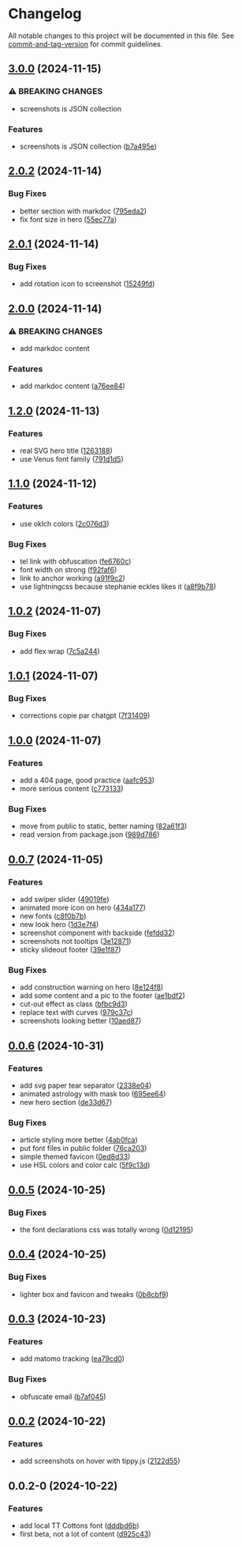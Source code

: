 # Changelog

All notable changes to this project will be documented in this file. See [commit-and-tag-version](https://github.com/absolute-version/commit-and-tag-version) for commit guidelines.

## [3.0.0](https://github.com/o68x/ocardinaux-com/compare/v2.0.2...v3.0.0) (2024-11-15)


### ⚠ BREAKING CHANGES

* screenshots is JSON collection

### Features

* screenshots is JSON collection ([b7a495e](https://github.com/o68x/ocardinaux-com/commit/b7a495ee8f46fabfcbf079d5761e0a2b66b7a90d))

## [2.0.2](https://github.com/o68x/ocardinaux-com/compare/v2.0.1...v2.0.2) (2024-11-14)


### Bug Fixes

* better section with markdoc ([795eda2](https://github.com/o68x/ocardinaux-com/commit/795eda2f53b70e3170c62f3d74aef56947ecfa84))
* fix font size in hero ([55ec77a](https://github.com/o68x/ocardinaux-com/commit/55ec77ac256ca14cd313c40bc9dc9b40324c0fc3))

## [2.0.1](https://github.com/o68x/ocardinaux-com/compare/v2.0.0...v2.0.1) (2024-11-14)


### Bug Fixes

* add rotation icon to screenshot ([15249fd](https://github.com/o68x/ocardinaux-com/commit/15249fd3c200e21c59c1aa37d18415bbecf4d93e))

## [2.0.0](https://github.com/o68x/ocardinaux-com/compare/v1.2.0...v2.0.0) (2024-11-14)


### ⚠ BREAKING CHANGES

* add markdoc content

### Features

* add markdoc content ([a76ee84](https://github.com/o68x/ocardinaux-com/commit/a76ee840b85dbb184e094e3af91148a411fcadc0))

## [1.2.0](https://github.com/o68x/ocardinaux-com/compare/v1.1.0...v1.2.0) (2024-11-13)


### Features

* real SVG hero title ([1263188](https://github.com/o68x/ocardinaux-com/commit/1263188160586827d280982c28bf21fcdec556b2))
* use Venus font family ([791d1d5](https://github.com/o68x/ocardinaux-com/commit/791d1d598cddcad5a748a35aad32e2f2442bf712))

## [1.1.0](https://github.com/o68x/ocardinaux-com/compare/v0.0.7...v1.1.0) (2024-11-12)


### Features

* use oklch colors ([2c076d3](https://github.com/o68x/ocardinaux-com/commit/2c076d3205a9c337de9578b01d94d4d02d10dac5))


### Bug Fixes

*  tel link with obfuscation ([fe6760c](https://github.com/o68x/ocardinaux-com/commit/fe6760cca2d4f873ca9bf026d0e15567f7d1ea74))
* font width on strong ([f92faf6](https://github.com/o68x/ocardinaux-com/commit/f92faf60cca02c93d73190622f6fea4aef871417))
* link to anchor working ([a91f9c2](https://github.com/o68x/ocardinaux-com/commit/a91f9c2c8210238b3816cf34d3886c486de17d53))
* use lightningcss because stephanie eckles likes it ([a8f9b78](https://github.com/o68x/ocardinaux-com/commit/a8f9b786ea55e6d84df5e1f8f54e065e628275fd))

## [1.0.2](https://github.com/o68x/ocardinaux-com/compare/v1.0.1...v1.0.2) (2024-11-07)


### Bug Fixes

* add flex wrap ([7c5a244](https://github.com/o68x/ocardinaux-com/commit/7c5a2448509e1778492c621dff3fcf9b317ad1df))

## [1.0.1](https://github.com/o68x/ocardinaux-com/compare/v1.0.0...v1.0.1) (2024-11-07)


### Bug Fixes

* corrections copie par chatgpt ([7f31409](https://github.com/o68x/ocardinaux-com/commit/7f314096604d4a917a2c1b27034eb104f0d1381c))

## [1.0.0](https://github.com/o68x/ocardinaux-com/compare/v0.0.7...v1.0.0) (2024-11-07)


### Features

* add a 404 page, good practice ([aafc953](https://github.com/o68x/ocardinaux-com/commit/aafc953d38dd5cd6ee1998cc67d10f405f30dda7))
* more serious content ([c773133](https://github.com/o68x/ocardinaux-com/commit/c773133900db3609cfa21142378853aa09526f8a))


### Bug Fixes

* move from public to static, better naming ([82a61f3](https://github.com/o68x/ocardinaux-com/commit/82a61f33920d6ebf1597443d5667d7fa34fccea0))
* read version from package.json ([989d786](https://github.com/o68x/ocardinaux-com/commit/989d786e144ea0e77f9a2c05daca178a17c09643))

## [0.0.7](https://github.com/o68x/ocardinaux-com/compare/v0.0.6...v0.0.7) (2024-11-05)


### Features

* add swiper slider ([49019fe](https://github.com/o68x/ocardinaux-com/commit/49019fe9783fd3a1ba28ef8a750b4ad9f22cff1d))
* animated more icon on hero ([434a177](https://github.com/o68x/ocardinaux-com/commit/434a177f32ed02ecd5e7fe45121f48c6a9168ad5))
* new fonts ([c8f0b7b](https://github.com/o68x/ocardinaux-com/commit/c8f0b7b98f0a76740f8e5883bc9d95c8afe56ad5))
* new look hero ([1d3e7f4](https://github.com/o68x/ocardinaux-com/commit/1d3e7f4ee25fa1b56196b27b64629bf3be72b545))
* screenshot component with backside ([fefdd32](https://github.com/o68x/ocardinaux-com/commit/fefdd32410f12a0622981df2d04ed3b6fc75e37a))
* screenshots not tooltips ([3e12871](https://github.com/o68x/ocardinaux-com/commit/3e1287189f7a0213ec35e8832345220e01b03aa5))
* sticky slideout footer ([39e1f87](https://github.com/o68x/ocardinaux-com/commit/39e1f87dc2320f04a060dbc25ac687e9b66ddc27))


### Bug Fixes

* add construction warning on hero ([8e124f8](https://github.com/o68x/ocardinaux-com/commit/8e124f898520e25cd7e36be9b9a280622b6cf937))
* add some content and a pic to the footer ([ae1bdf2](https://github.com/o68x/ocardinaux-com/commit/ae1bdf27248edd4eb1142a1af164d62c94a6253d))
* cut-out effect as class ([bfbc9d3](https://github.com/o68x/ocardinaux-com/commit/bfbc9d321e35253e59bb459864bc02e59e52116f))
* replace text with curves ([979c37c](https://github.com/o68x/ocardinaux-com/commit/979c37c70cf92b73f5b517a6702f67a37350f2fd))
* screenshots looking better ([10aed87](https://github.com/o68x/ocardinaux-com/commit/10aed872c4c02d2e5ba17a0e15d4476e443b5566))

## [0.0.6](https://github.com/o68x/ocardinaux-com/compare/v0.0.5...v0.0.6) (2024-10-31)


### Features

* add svg paper tear separator ([2338e04](https://github.com/o68x/ocardinaux-com/commit/2338e04942133100fa0a65e5c8af3b11ca5af466))
* animated astrology with mask too ([695ee64](https://github.com/o68x/ocardinaux-com/commit/695ee648d10eb7bb635dd158e011f5e3ba8ba169))
* new hero section ([de33d67](https://github.com/o68x/ocardinaux-com/commit/de33d673222bcec470539f332289fcdfe3b8290a))


### Bug Fixes

* article styling more better ([4ab0fca](https://github.com/o68x/ocardinaux-com/commit/4ab0fca6febde22ab701748fb5d0c50493f84556))
* put font files in public folder ([76ca203](https://github.com/o68x/ocardinaux-com/commit/76ca20389b1a4067b14fa82d1c5a9dd3f3a15c69))
* simple themed favicon ([0ed8d33](https://github.com/o68x/ocardinaux-com/commit/0ed8d33f115400f621003c034b9059d525e6216f))
* use HSL colors and color calc ([5f9c13d](https://github.com/o68x/ocardinaux-com/commit/5f9c13df57d0c228fd4b453897de5b762603fe97))

## [0.0.5](https://github.com/o68x/ocardinaux-com/compare/v0.0.4...v0.0.5) (2024-10-25)


### Bug Fixes

* the font declarations css was totally wrong ([0d12195](https://github.com/o68x/ocardinaux-com/commit/0d121950fb70d897abcf78f19650259a1f091f35))

## [0.0.4](https://github.com/o68x/ocardinaux-com/compare/v0.0.3...v0.0.4) (2024-10-25)


### Bug Fixes

* lighter box and favicon and tweaks ([0b8cbf9](https://github.com/o68x/ocardinaux-com/commit/0b8cbf9295da2cb57c329b683974d8c0f327e27b))

## [0.0.3](https://github.com/o68x/ocardinaux-com/compare/v0.0.2...v0.0.3) (2024-10-23)


### Features

* add matomo tracking ([ea79cd0](https://github.com/o68x/ocardinaux-com/commit/ea79cd091371286e5a2eec63bc6a3b322450109c))


### Bug Fixes

* obfuscate email ([b7af045](https://github.com/o68x/ocardinaux-com/commit/b7af045314fcd0aa211e1f11dc9a0b710fa8cf4e))

## [0.0.2](https://github.com/o68x/ocardinaux-com/compare/v0.0.2-0...v0.0.2) (2024-10-22)


### Features

* add screenshots on hover with tippy.js ([2122d55](https://github.com/o68x/ocardinaux-com/commit/2122d55f759fc097355ef8af21cdd27dabebf80e))

## 0.0.2-0 (2024-10-22)


### Features

* add local TT Cottons font ([dddbd6b](https://github.com/o68x/ocardinaux-com/commit/dddbd6b441fcbd8db0f07b84486e48c09c82fd48))
* first beta, not a lot of content ([d925c43](https://github.com/o68x/ocardinaux-com/commit/d925c434c5126c920e696886a168292639467880))
